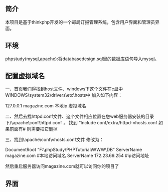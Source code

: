 ## 简介

本项目是基于thinkphp开发的一个邮局订报管理系统，包含用户界面和管理员界面。

## 环境

phpstudy(mysql,apache):将databasedesign.sql里的数据库语句导入mysql。

## 配置虚拟域名

一、首页我们得找到host文件、windows下这个文件在c盘中WINDOWS\system32\drivers\etc\hosts中 加入如下内容：

127.0.0.1 magazine.com
本地ip 虚拟域名

二、然后去找httpd.conf文件、这个文件相应位置在您web服务器安装的目录下/\apache\conf\httpd.conf ， 找到 “Include conf/extra/httpd-vhosts.conf 如果前面有# 则需要把它删掉

三、找到\apache\conf\vhosts.conf文件 修改为：

<VirtualHost _default_:80>
DocumentRoot "F:\phpStudy\PHPTutorial\WWW\DB"
ServerName magazine.com		#本地访问域名
ServerName 172.23.69.254	#ip访问地址
</VirtualHost>

然后重启服务器访问magazine.com就可以访问你的项目了

## 界面

